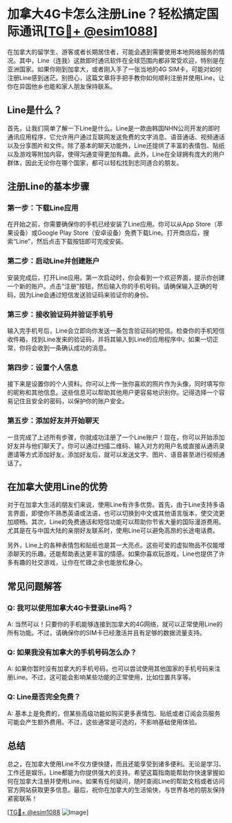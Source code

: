 # 加拿大4G卡怎么注册Line？轻松搞定国际通讯[[TG💪+ @esim1088](https://t.me/s/esim1088)]

在加拿大的留学生、游客或者长期居住者，可能会遇到需要使用本地网络服务的情况。其中，Line（连我）这款即时通讯软件在全球范围内都非常受欢迎，特别是在亚洲国家。如果你刚到加拿大，或者刚入手了一张当地的4G SIM卡，可能对如何注册Line感到迷茫。别担心，这篇文章将手把手教你如何顺利注册并使用Line，让你在异国他乡也能和家人朋友保持联系。

## Line是什么？

首先，让我们简单了解一下Line是什么。Line是一款由韩国NHN公司开发的即时通讯应用程序，它允许用户通过互联网发送免费的文字消息、语音通话、视频通话以及分享图片和文件。除了基本的聊天功能外，Line还提供了丰富的表情包、贴纸以及游戏等附加内容，使得沟通变得更加有趣。此外，Line在全球拥有庞大的用户群体，因此无论你在哪个国家，都可以轻松找到志同道合的朋友。

## 注册Line的基本步骤

### 第一步：下载Line应用

在开始之前，你需要确保你的手机已经安装了Line应用。你可以从App Store（苹果设备）或Google Play Store（安卓设备）免费下载Line。打开商店后，搜索“Line”，然后点击下载按钮即可完成安装。

### 第二步：启动Line并创建账户

安装完成后，打开Line应用。第一次启动时，你会看到一个欢迎界面，提示你创建一个新的账户。点击“注册”按钮，然后输入你的手机号码。请确保输入正确的号码，因为Line会通过短信发送验证码来验证你的身份。

### 第三步：接收验证码并验证手机号

输入完手机号后，Line会立即向你发送一条包含验证码的短信。检查你的手机短信收件箱，找到Line发来的验证码，并将其输入到Line的应用程序中。如果一切正常，你将会收到一条确认成功的消息。

### 第四步：设置个人信息

接下来是设置你的个人资料。你可以上传一张你喜欢的照片作为头像，同时填写你的昵称和其他信息。这些信息可以帮助其他用户更容易地识别你。记得选择一个容易记住且安全的密码，以保护你的账户安全。

### 第五步：添加好友并开始聊天

一旦完成了上述所有步骤，你就成功注册了一个Line账户！现在，你可以开始添加好友并与他们聊天了。你可以通过扫描二维码、输入对方的用户名或直接从通讯录邀请等方式添加好友。添加好友后，就可以发送文字、图片、语音甚至进行视频通话了。

## 在加拿大使用Line的优势

对于在加拿大生活的朋友们来说，使用Line有许多优势。首先，由于Line支持多语言界面，即使你不熟悉英语或法语，也可以切换到中文或其他语言版本，使交流更加顺畅。其次，Line的免费通话和短信功能可以帮助你节省大量的国际漫游费用。尤其是在与中国大陆的亲朋好友联系时，使用Line可以避免高昂的长途电话费。

另外，Line上的各种表情包和贴纸也是其一大亮点。这些可爱的虚拟物品不仅能增添聊天的乐趣，还能帮助表达更丰富的情感。如果你喜欢玩游戏，Line也提供了许多有趣的社交游戏，让你在忙碌之余也能放松身心。

## 常见问题解答

### Q: 我可以使用加拿大4G卡登录Line吗？
A: 当然可以！只要你的手机能够连接到加拿大的4G网络，就可以正常使用Line的所有功能。不过，请确保你的SIM卡已经激活并且有足够的数据流量支持。

### Q: 如果我没有加拿大的手机号码怎么办？
A: 如果你暂时没有加拿大的手机号码，也可以尝试使用其他国家的手机号码来注册Line。不过，这可能会影响某些功能的正常使用，比如位置共享等。

### Q: Line是否完全免费？
A: 基本上是免费的，但某些高级功能如购买更多表情包、贴纸或者订阅会员服务可能会产生额外费用。不过，这些通常是可选的，不影响基础使用体验。

## 总结

总之，在加拿大使用Line不仅方便快捷，而且还能享受到诸多便利。无论是学习、工作还是娱乐，Line都能为你提供强大的支持。希望这篇指南能帮助你快速掌握如何在加拿大注册并使用Line。如果有任何疑问，随时查阅Line的帮助文档或者访问官方网站获取更多信息。最后，祝你在加拿大的生活愉快，与世界各地的朋友保持紧密联系！

[[TG💪+ @esim1088](https://t.me/s/esim1088) ![Image](https://i.postimg.cc/4NQfJmqS/Snipaste-2025-05-13-00-14-12.png)]